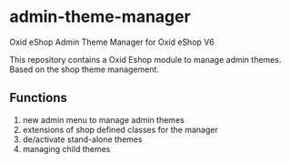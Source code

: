 # admin-theme-manager
Oxid eShop Admin Theme Manager for Oxid eShop V6

This repository contains a Oxid Eshop module to manage admin themes.  
Based on the shop theme management.

## Functions
1. new admin menu to manage admin themes
2. extensions of shop defined classes for the manager
3. de/activate stand-alone themes
4. managing child themes

